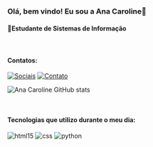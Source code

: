 ### Olá, bem vindo! Eu sou a Ana Caroline👋 <h4>🌱Estudante de Sistemas de Informação</h4></br>

<h4>Contatos:</h4>

[![Sociais](https://img.shields.io/badge/LinkedIn-0077B5?style=for-the-badge&logo=linkedin&logoColor=white)](https://www.linkedin.com/in/ana-caroline-mdm/)
[![Contato](https://img.shields.io/badge/Gmail-D14836?style=for-the-badge&logo=gmail&logoColor=white)](https://mail.google.com/mail/u/0/?tab=rm&ogbl#inbox)

![Ana Caroline GitHub stats](https://github-readme-stats.vercel.app/api?username=AnaCarolineMDM&show_icons=true&theme=cobalt)

<div style="display: inline_block"></br>
    <h4>Tecnologias que utilizo durante o meu dia:</h4>
    <img olign="center" alt="html15" src="https://img.shields.io/badge/HTML-239120?style=for-the-badge&logo=html5&logoColor=white">
    <img olign="center" alt="css" src="https://img.shields.io/badge/CSS-239120?&style=for-the-badge&logo=css3&logoColor=white">
    <img olign="center" alt="python" src="https://img.shields.io/badge/Python-3776AB?style=for-the-badge&logo=python&logoColor=white">
</div>
